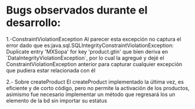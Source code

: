 # Bugs observados durante el desarrollo:
1.-ConstraintViolationException
Al parecer esta excepción no captura el error dado que es:java.sql.SQLIntegrityConstraintViolationException: Duplicate entry 'MXSopa' for key 'product.gtin'
que bien deriva en ´DataIntegrityViolationException´, por lo cual la agregué y dejé el ConstraintViolationException anterior para capturar cualquier excepción que pudiera estar relacionada con él

2.- Sobre createProduct
El createProduct implementado la última vez, es eficiente y de corto código, pero no permite la activación de los productos, asimismo fue necesario implementar un método que regresará los un elemento de la bd sin importar su estatus
